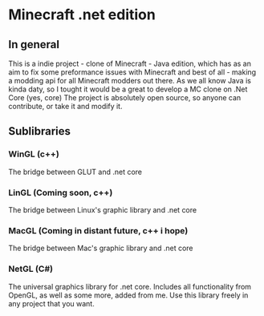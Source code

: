 # Minecraft .net edition

## In general
This is a indie project - clone of Minecraft - Java edition, which has as an aim to fix some preformance issues with Minecraft and best of all - making a modding api for all Minecraft modders out there.
As we all know Java is kinda daty, so I tought it would be a great to develop a MC clone on .Net Core (yes, core)
The project is absolutely open source, so anyone can contribute, or take it and modify it.

## Sublibraries

### WinGL (c++)
The bridge between GLUT and .net core

### LinGL (Coming soon, c++)
The bridge between Linux's graphic library and .net core

### MacGL (Coming in distant future, c++ i hope)
The bridge between Mac's graphic library and .net core


### NetGL (C#)
The universal graphics library for .net core.
Includes all functionality from OpenGL, as well as some more, added from me.
Use this library freely in any project that you want.
